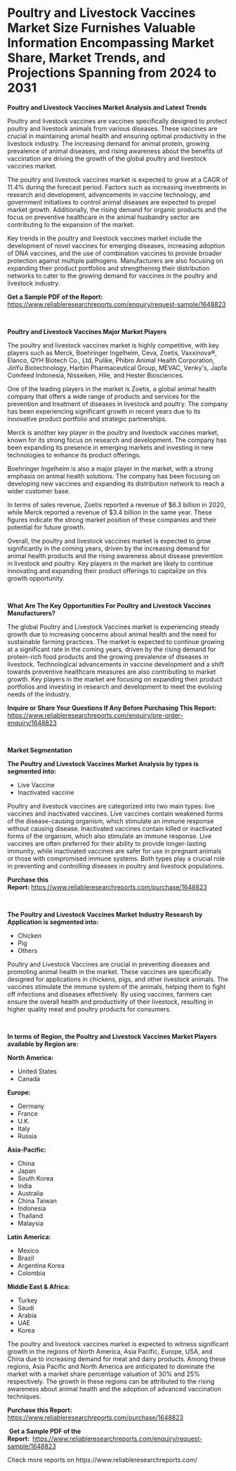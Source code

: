 <p><h1>Poultry and Livestock Vaccines Market Size Furnishes Valuable Information Encompassing Market Share, Market Trends, and Projections Spanning from 2024 to 2031</h1></p><p><strong>Poultry and Livestock Vaccines Market Analysis and Latest Trends</strong></p>
<p><p>Poultry and livestock vaccines are vaccines specifically designed to protect poultry and livestock animals from various diseases. These vaccines are crucial in maintaining animal health and ensuring optimal productivity in the livestock industry. The increasing demand for animal protein, growing prevalence of animal diseases, and rising awareness about the benefits of vaccination are driving the growth of the global poultry and livestock vaccines market.</p><p>The poultry and livestock vaccines market is expected to grow at a CAGR of 11.4% during the forecast period. Factors such as increasing investments in research and development, advancements in vaccine technology, and government initiatives to control animal diseases are expected to propel market growth. Additionally, the rising demand for organic products and the focus on preventive healthcare in the animal husbandry sector are contributing to the expansion of the market.</p><p>Key trends in the poultry and livestock vaccines market include the development of novel vaccines for emerging diseases, increasing adoption of DNA vaccines, and the use of combination vaccines to provide broader protection against multiple pathogens. Manufacturers are also focusing on expanding their product portfolios and strengthening their distribution networks to cater to the growing demand for vaccines in the poultry and livestock industry.</p></p>
<p><strong>Get a Sample PDF of the Report:&nbsp;</strong> <a href="https://www.reliableresearchreports.com/enquiry/request-sample/1648823">https://www.reliableresearchreports.com/enquiry/request-sample/1648823</a></p>
<p>&nbsp;</p>
<p><strong>Poultry and Livestock Vaccines Major Market Players</strong></p>
<p><p>The poultry and livestock vaccines market is highly competitive, with key players such as Merck, Boehringer Ingelheim, Ceva, Zoetis, Vaxxinova®, Elanco, QYH Biotech Co., Ltd, Pulike, Phibro Animal Health Corporation, JinYu Biotechnology, Harbin Pharmaceutical Group, MEVAC, Venky's, Japfa Comfeed Indonesia, Nisseiken, Hile, and Hester Biosciences.</p><p>One of the leading players in the market is Zoetis, a global animal health company that offers a wide range of products and services for the prevention and treatment of diseases in livestock and poultry. The company has been experiencing significant growth in recent years due to its innovative product portfolio and strategic partnerships.</p><p>Merck is another key player in the poultry and livestock vaccines market, known for its strong focus on research and development. The company has been expanding its presence in emerging markets and investing in new technologies to enhance its product offerings.</p><p>Boehringer Ingelheim is also a major player in the market, with a strong emphasis on animal health solutions. The company has been focusing on developing new vaccines and expanding its distribution network to reach a wider customer base.</p><p>In terms of sales revenue, Zoetis reported a revenue of $6.3 billion in 2020, while Merck reported a revenue of $3.4 billion in the same year. These figures indicate the strong market position of these companies and their potential for future growth.</p><p>Overall, the poultry and livestock vaccines market is expected to grow significantly in the coming years, driven by the increasing demand for animal health products and the rising awareness about disease prevention in livestock and poultry. Key players in the market are likely to continue innovating and expanding their product offerings to capitalize on this growth opportunity.</p></p>
<p>&nbsp;</p>
<p><strong>What Are The Key Opportunities For Poultry and Livestock Vaccines Manufacturers?</strong></p>
<p><p>The global Poultry and Livestock Vaccines market is experiencing steady growth due to increasing concerns about animal health and the need for sustainable farming practices. The market is expected to continue growing at a significant rate in the coming years, driven by the rising demand for protein-rich food products and the growing prevalence of diseases in livestock. Technological advancements in vaccine development and a shift towards preventive healthcare measures are also contributing to market growth. Key players in the market are focusing on expanding their product portfolios and investing in research and development to meet the evolving needs of the industry.</p></p>
<p><strong>Inquire or Share Your Questions If Any Before Purchasing This Report:</strong> <a href="https://www.reliableresearchreports.com/enquiry/pre-order-enquiry/1648823">https://www.reliableresearchreports.com/enquiry/pre-order-enquiry/1648823</a></p>
<p>&nbsp;</p>
<p><strong>Market Segmentation</strong></p>
<p><strong>The Poultry and Livestock Vaccines Market Analysis by types is segmented into:</strong></p>
<p><ul><li>Live Vaccine</li><li>Inactivated vaccine</li></ul></p>
<p><p>Poultry and livestock vaccines are categorized into two main types: live vaccines and inactivated vaccines. Live vaccines contain weakened forms of the disease-causing organism, which stimulate an immune response without causing disease. Inactivated vaccines contain killed or inactivated forms of the organism, which also stimulate an immune response. Live vaccines are often preferred for their ability to provide longer-lasting immunity, while inactivated vaccines are safer for use in pregnant animals or those with compromised immune systems. Both types play a crucial role in preventing and controlling diseases in poultry and livestock populations.</p></p>
<p><strong>Purchase this Report:&nbsp;</strong><a href="https://www.reliableresearchreports.com/purchase/1648823">https://www.reliableresearchreports.com/purchase/1648823</a></p>
<p>&nbsp;</p>
<p><strong>The Poultry and Livestock Vaccines Market Industry Research by Application is segmented into:</strong></p>
<p><ul><li>Chicken</li><li>Pig</li><li>Others</li></ul></p>
<p><p>Poultry and Livestock Vaccines are crucial in preventing diseases and promoting animal health in the market. These vaccines are specifically designed for applications in chickens, pigs, and other livestock animals. The vaccines stimulate the immune system of the animals, helping them to fight off infections and diseases effectively. By using vaccines, farmers can ensure the overall health and productivity of their livestock, resulting in higher quality meat and poultry products for consumers.</p></p>
<p>&nbsp;</p>
<p><strong>In terms of Region, the Poultry and Livestock Vaccines Market Players available by Region are:</strong></p>
<p>
    <p> <strong> North America: </strong>
        <ul>
            <li>United States</li>
            <li>Canada</li>
        </ul>
        </p> 
    <p> <strong> Europe: </strong>
        <ul>
            <li>Germany</li>
            <li>France</li>
            <li>U.K.</li>
            <li>Italy</li>
            <li>Russia</li>
        </ul>
        </p> 
    <p> <strong> Asia-Pacific: </strong>
        <ul>
            <li>China</li>
            <li>Japan</li>
            <li>South Korea</li>
            <li>India</li>
            <li>Australia</li>
            <li>China Taiwan</li>
            <li>Indonesia</li>
            <li>Thailand</li>
            <li>Malaysia</li>
        </ul>
        </p> 
    <p> <strong> Latin America: </strong>
        <ul>
            <li>Mexico</li>
            <li>Brazil</li>
            <li>Argentina Korea</li>
            <li>Colombia</li>
        </ul>
        </p> 
    <p> <strong> Middle East & Africa: </strong>
        <ul>
            <li>Turkey</li>
            <li>Saudi</li>
            <li>Arabia</li>
            <li>UAE</li>
            <li>Korea</li>
        </ul>
    </p>
    </p>
<p><p>The poultry and livestock vaccines market is expected to witness significant growth in the regions of North America, Asia Pacific, Europe, USA, and China due to increasing demand for meat and dairy products. Among these regions, Asia Pacific and North America are anticipated to dominate the market with a market share percentage valuation of 30% and 25% respectively. The growth in these regions can be attributed to the rising awareness about animal health and the adoption of advanced vaccination techniques.</p></p>
<p><strong>Purchase this Report: </strong><a href="https://www.reliableresearchreports.com/purchase/1648823">https://www.reliableresearchreports.com/purchase/1648823</a></p>
<p>&nbsp;<strong>Get a Sample PDF of the Report:&nbsp;&nbsp;</strong><a href="https://www.reliableresearchreports.com/enquiry/request-sample/1648823">https://www.reliableresearchreports.com/enquiry/request-sample/1648823</a></p>
<p><strong></strong></p>
<p>Check more reports on https://www.reliableresearchreports.com/</p>